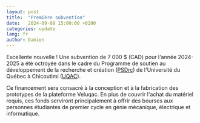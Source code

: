 ```yaml
---
layout: post
title:  "Première subvention"
date:   2024-09-08 15:00:00 +0200
categories: update
lang: fr
author: Damien
---
```

Excellente nouvelle ! Une subvention de 7 000 $ (CAD) pour l'année 2024-2025 a été octroyée dans le cadre du Programme de soutien au développement de la recherche et création ([PSDrc](https://recherche.uqac.ca/psdrc)) de l'Université du Québec à Chicoutimi ([UQAC](https://www.uqac.ca)). 

Ce financement sera consacré à la conception et à la fabrication des prototypes de la plateforme Veluqac. En plus de couvrir l'achat du matériel requis, ces fonds serviront principalement à offrir des bourses aux personnes étudiantes de premier cycle en génie mécanique, électrique et informatique.